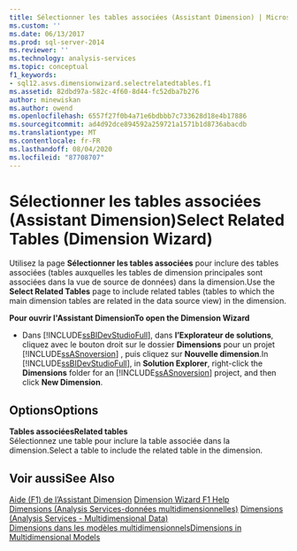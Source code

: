 ```yaml
---
title: Sélectionner les tables associées (Assistant Dimension) | Microsoft Docs
ms.custom: ''
ms.date: 06/13/2017
ms.prod: sql-server-2014
ms.reviewer: ''
ms.technology: analysis-services
ms.topic: conceptual
f1_keywords:
- sql12.asvs.dimensionwizard.selectrelatedtables.f1
ms.assetid: 82dbd97a-582c-4f60-8d44-fc52dba7b276
author: minewiskan
ms.author: owend
ms.openlocfilehash: 6557f27f0b4a71e6bdbbb7c733628d18e4b17886
ms.sourcegitcommit: ad4d92dce894592a259721a1571b1d8736abacdb
ms.translationtype: MT
ms.contentlocale: fr-FR
ms.lasthandoff: 08/04/2020
ms.locfileid: "87708707"
---
```

# <a name="select-related-tables-dimension-wizard"></a><span data-ttu-id="3fdaa-102">Sélectionner les tables associées (Assistant Dimension)</span><span class="sxs-lookup"><span data-stu-id="3fdaa-102">Select Related Tables (Dimension Wizard)</span></span>
  <span data-ttu-id="3fdaa-103">Utilisez la page **Sélectionner les tables associées** pour inclure des tables associées (tables auxquelles les tables de dimension principales sont associées dans la vue de source de données) dans la dimension.</span><span class="sxs-lookup"><span data-stu-id="3fdaa-103">Use the **Select Related Tables** page to include related tables (tables to which the main dimension tables are related in the data source view) in the dimension.</span></span>  
  
 <span data-ttu-id="3fdaa-104">**Pour ouvrir l'Assistant Dimension**</span><span class="sxs-lookup"><span data-stu-id="3fdaa-104">**To open the Dimension Wizard**</span></span>  
  
-   <span data-ttu-id="3fdaa-105">Dans [!INCLUDE[ssBIDevStudioFull](../includes/ssbidevstudiofull-md.md)], dans **l’Explorateur de solutions**, cliquez avec le bouton droit sur le dossier **Dimensions** pour un projet [!INCLUDE[ssASnoversion](../includes/ssasnoversion-md.md)] , puis cliquez sur **Nouvelle dimension**.</span><span class="sxs-lookup"><span data-stu-id="3fdaa-105">In [!INCLUDE[ssBIDevStudioFull](../includes/ssbidevstudiofull-md.md)], in **Solution Explorer**, right-click the **Dimensions** folder for an [!INCLUDE[ssASnoversion](../includes/ssasnoversion-md.md)] project, and then click **New Dimension**.</span></span>  
  
## <a name="options"></a><span data-ttu-id="3fdaa-106">Options</span><span class="sxs-lookup"><span data-stu-id="3fdaa-106">Options</span></span>  
 <span data-ttu-id="3fdaa-107">**Tables associées**</span><span class="sxs-lookup"><span data-stu-id="3fdaa-107">**Related tables**</span></span>  
 <span data-ttu-id="3fdaa-108">Sélectionnez une table pour inclure la table associée dans la dimension.</span><span class="sxs-lookup"><span data-stu-id="3fdaa-108">Select a table to include the related table in the dimension.</span></span>  
  
## <a name="see-also"></a><span data-ttu-id="3fdaa-109">Voir aussi</span><span class="sxs-lookup"><span data-stu-id="3fdaa-109">See Also</span></span>  
 <span data-ttu-id="3fdaa-110">[Aide (F1) de l’Assistant Dimension](dimension-wizard-f1-help.md) </span><span class="sxs-lookup"><span data-stu-id="3fdaa-110">[Dimension Wizard F1 Help](dimension-wizard-f1-help.md) </span></span>  
 <span data-ttu-id="3fdaa-111">[Dimensions &#40;Analysis Services-données multidimensionnelles&#41;](multidimensional-models-olap-logical-dimension-objects/dimensions-analysis-services-multidimensional-data.md) </span><span class="sxs-lookup"><span data-stu-id="3fdaa-111">[Dimensions &#40;Analysis Services - Multidimensional Data&#41;](multidimensional-models-olap-logical-dimension-objects/dimensions-analysis-services-multidimensional-data.md) </span></span>  
 [<span data-ttu-id="3fdaa-112">Dimensions dans les modèles multidimensionnels</span><span class="sxs-lookup"><span data-stu-id="3fdaa-112">Dimensions in Multidimensional Models</span></span>](multidimensional-models/dimensions-in-multidimensional-models.md)  
  
  
